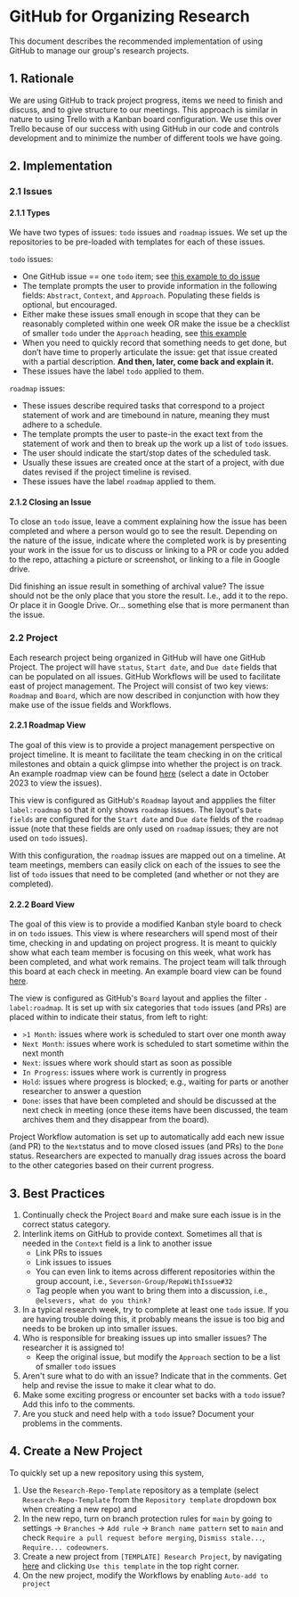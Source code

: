 # GitHub for Organizing Research
This document describes the recommended implementation of using GitHub to manage our group's research projects. 

## 1. Rationale
We are using GitHub to track project progress, items we need to finish and discuss, and to give structure to our meetings. This approach is similar in nature to using Trello with a Kanban board configuration. We use this over Trello because of our success with using GitHub in our code and controls development and to minimize the number of different tools we have going.

## 2. Implementation

### 2.1 Issues

#### 2.1.1 Types
We have two types of issues: `todo` issues and `roadmap` issues. We set up the repositories to be pre-loaded with templates for each of these issues.

`todo` issues: 
- One GitHub issue == one `todo` item; see [this example to do issue](https://github.com/Severson-Group/Research-Repo-Template/issues/11)
- The template prompts the user to provide information in the following fields: `Abstract`, `Context`, and `Approach`. Populating these fields is optional, but encouraged.  
- Either make these issues small enough in scope that they can be reasonably completed within one week OR make the issue be a checklist of smaller `todo` under the `Approach` heading, see [this example](https://github.com/Severson-Group/Research-Repo-Template/issues/13)
- When you need to quickly record that something needs to get done, but don’t have time to properly articulate the issue: get that issue created with a partial description. **And then, later, come back and explain it.**
- These issues have the label `todo` applied to them.

`roadmap` issues:
- These issues describe required tasks that correspond to a project statement of work and are timebound in nature, meaning they must adhere to a schedule.
- The template prompts the user to paste-in the exact text from the statement of work and then to break up the work up a list of `todo` issues.
- The user should indicate the start/stop dates of the scheduled task.
- Usually these issues are created once at the start of a project, with due dates revised if the project timeline is revised.
- These issues have the label `roadmap` applied to them.

#### 2.1.2 Closing an Issue
To close an `todo` issue, leave a comment explaining how the issue has been completed and where a person would go to see the result. Depending on the nature of the issue, indicate where the completed work is by presenting your work in the issue for us to discuss or linking to a PR or code you added to the repo, attaching a picture or screenshot, or linking to a file in Google drive.

Did finishing an issue result in something of archival value? The issue should not be the only place that you store the result. I.e., add it to the repo. Or place it in Google Drive. Or... something else that is more permanent than the issue.

### 2.2 Project

Each research project being organized in GitHub will have one GitHub Project. The project will have `status`, `Start date`, and `Due date` fields that can be populated on all issues. GitHub Workflows  will be used to facilitate east of project management. The Project will consist of two key views: `Roadmap` and `Board`, which are now described in conjunction with how they make use of the issue fields and Workflows.

#### 2.2.1 Roadmap View
The goal of this view is to provide a project management perspective on project timeline. It is meant to facilitate the team checking in on the critical milestones and obtain a quick glimpse into whether the project is on track. An example roadmap view can be found [here](https://github.com/orgs/Severson-Group/projects/14) (select a date in October 2023 to view the issues).

This view is configured as GitHub's `Roadmap` layout and appplies the filter `label:roadmap` so that it only shows `roadmap` issues. The layout's `Date fields` are configured for the `Start date` and `Due date` fields of the `roadmap` issue (note that these fields are only used on `roadmap` issues; they are not used on `todo` issues).

With this configuration, the `roadmap` issues are mapped out on a timeline. At team meetings, members can easily click on each of the issues to see the list of `todo` issues that need to be completed (and whether or not they are completed).

#### 2.2.2 Board View
The goal of this view is to provide a modified Kanban style board to check in on `todo` issues. This view is where researchers will spend most of their time, checking in and updating on project progress. It is meant to quickly show what each team member is focusing on this week, what work has been completed, and what work remains. The project team will talk through this board at each check in meeting. An example board view can be found [here](https://github.com/orgs/Severson-Group/projects/14/views/2).

The view is configured as GitHub's `Board` layout and applies the filter `-label:roadmap`. It is set up with six categories that `todo` issues (and PRs) are placed within to indicate their status, from left to right: 
- `>1 Month`: issues where work is scheduled to start over one month away
- `Next Month`: issues where work is scheduled to start sometime within the next month
- `Next`: issues where work should start as soon as possible
- `In Progress`: issues where work is currently in progress
- `Hold`: issues where progress is blocked; e.g., waiting for parts or another researcher to answer a question
-  `Done`: isses that have been completed and should be discussed at the next check in meeting (once these items have been discussed, the team archives them and they disappear from the board).

Project Workflow automation is set up to automatically add each new issue (and PR) to the `Next`status and to move closed issues (and PRs) to the `Done` status. Researchers are expected to manually drag issues across the board to the other categories based on their current progress.

## 3. Best Practices
1. Continually check the Project `Board` and make sure each issue is in the correct status category.
2. Interlink items on GitHub to provide context. Sometimes all that is needed in the `Context` field is a link to another issue
    - Link PRs to issues
    - Link issues to issues
    - You can even link to items across different repositories within the group account, i.e., `Severson-Group/RepoWithIssue#32`
    - Tag people when you want to bring them into a discussion, i.e., `@elsevers, what do you think?`
3. In a typical research week, try to complete at least one `todo` issue. If you are having trouble doing this, it probably means the issue is too big and needs to be broken up into smaller issues.
4. Who is responsible for breaking issues up into smaller issues? The researcher it is assigned to! 
    - Keep the original issue, but modify the `Approach` section to be a list of smaller `todo` issues
5. Aren't sure what to do with an issue? Indicate that in the comments. Get help and revise the issue to make it clear what to do.
6. Make some exciting progress or encounter set backs with a `todo` issue? Add this info to the comments.
7. Are you stuck and need help with a `todo` issue? Document your problems in the comments.
  
## 4. Create a New Project
To quickly set up a new repository using this system, 
1. Use the `Research-Repo-Template` repository as a template (select `Research-Repo-Template` from the `Repository template` dropdown box when creating a new repo) and
2. In the new repo, turn on branch protection rules for `main` by going to settings -> `Branches` -> `Add rule` -> `Branch name pattern` set to `main` and check `Require a pull request before merging`, `Dismiss stale...`, `Require... codeowners`.
3. Create a new project from `[TEMPLATE] Research Project`, by navigating [here](https://github.com/orgs/Severson-Group/projects/14) and clicking `Use this template` in the top right corner.
4. On the new project, modify the Workflows by enabling `Auto-add to project`
